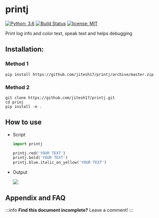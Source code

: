 # printj

[![Python: 3.6](https://img.shields.io/badge/Python-3.6-blue.svg)](#)
[![Build Status](https://travis-ci.org/GeorgiosGoniotakis/python-hierarchy.svg?branch=master)](https://github.com/Jitesh17/printj)
[![license: MIT](https://img.shields.io/badge/license-MIT-orange.svg)](https://opensource.org/licenses/MIT)



Print log info and color text, speak text and helps debugging



## Installation:
### Method 1

```console
pip install https://github.com/jitesh17/printj/archive/master.zip
```

### Method 2

```console
git clone https://github.com/jitesh17/printj.git
cd prinj
pip install -e .
```


## How to use

- Script
    ```python
    import printj

    printj.red('YOUR TEXT')
    printj.bold('YOUR TEXT')
    printj.blue.italic_on_yellow('YOUR TEXT')
    ```
- Output
    
    ![](https://i.imgur.com/zaRgPU3.png)

 

## Appendix and FAQ

:::info
**Find this document incomplete?** Leave a comment!
:::
